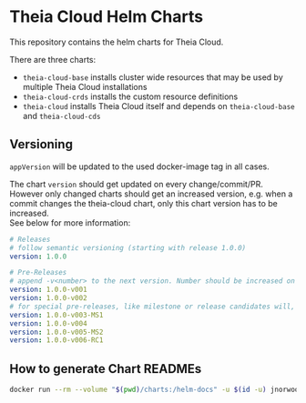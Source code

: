 # Theia Cloud Helm Charts

This repository contains the helm charts for Theia Cloud.

There are three charts:

* `theia-cloud-base` installs cluster wide resources that may be used by multiple Theia Cloud installations
* `theia-cloud-crds` installs the custom resource definitions
* `theia-cloud` installs Theia Cloud itself and depends on `theia-cloud-base` and `theia-cloud-cds`

## Versioning

`appVersion` will be updated to the used docker-image tag in all cases.

The chart `version` should get updated on every change/commit/PR.\
However only changed charts should get an increased version, e.g. when a commit changes the theia-cloud chart, only this chart version has to be increased.\
See below for more information:

```yaml
# Releases
# follow semantic versioning (starting with release 1.0.0)
version: 1.0.0

# Pre-Releases
# append -v<number> to the next version. Number should be increased on every change/commit/PR
version: 1.0.0-v001
version: 1.0.0-v002
# for special pre-releases, like milestone or release candidates will, please append further information at the end
version: 1.0.0-v003-MS1
version: 1.0.0-v004
version: 1.0.0-v005-MS2
version: 1.0.0-v006-RC1
```

## How to generate Chart READMEs

```bash
docker run --rm --volume "$(pwd)/charts:/helm-docs" -u $(id -u) jnorwood/helm-docs:latest
```
